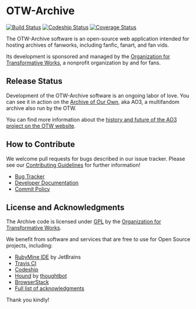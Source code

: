 OTW-Archive
=========
[![Build Status](https://img.shields.io/travis/otwcode/otwarchive/master.svg?label=travis-ci)](https://travis-ci.org/otwcode/otwarchive) [![Codeship Status](https://img.shields.io/codeship/1f7468f0-7e15-0131-c059-7a8d26daf885/master.svg?label=codeship)](https://www.codeship.io/projects/14476) [![Coverage Status](https://img.shields.io/coveralls/otwcode/otwarchive/master.svg)](https://coveralls.io/github/otwcode/otwarchive?branch=master)

The OTW-Archive software is an open-source web application intended for hosting archives of fanworks, including fanfic, fanart, and fan vids.

Its development is sponsored and managed by the [Organization for Transformative Works](http://transformativeworks.org), a nonprofit organization by and for fans.

Release Status
---------
Development of the OTW-Archive software is an ongoing labor of love. You can see it in action on the [Archive of Our Own](http://archiveofourown.org), aka AO3, a multifandom archive also run by the OTW.

You can find more information about the [history and future of the AO3 project on the OTW website](http://transformativeworks.org/projects/archive).

How to Contribute
----------
We welcome pull requests for bugs described in our issue tracker. Please see our [Contributing Guidelines](https://github.com/otwcode/otwarchive/blob/master/CONTRIBUTING.md) for further information!

* [Bug Tracker](https://otwarchive.atlassian.net/projects/AO3/issues)
* [Developer Documentation](https://github.com/otwcode/otwarchive/wiki)
* [Commit Policy](https://github.com/otwcode/otwarchive/wiki/Commit-policy)

License and Acknowledgments
----------
The Archive code is licensed under [GPL](http://www.gnu.org/licenses/gpl-2.0.html) by the [Organization for Transformative Works](http://transformativeworks.org).

We benefit from software and services that are free to use for Open Source projects, including:

* [RubyMine IDE](https://www.jetbrains.com/ruby/) by JetBrains
* [Travis CI](https://travis-ci.org/)
* [Codeship](http://codeship.com/)
* [Hound](https://houndci.com/) by [thoughtbot](https://thoughtbot.com/)
* [BrowserStack](https://www.browserstack.com)
* [Full list of acknowledgments](ACKNOWLEGMENTS.md)

Thank you kindly!
